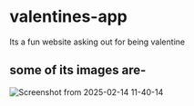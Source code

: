 # valentines-app
Its a fun website asking out for being valentine
## some of its images are-
![Screenshot from 2025-02-14 11-40-14](https://github.com/user-attachments/assets/fd0c7661-7474-4835-be90-da7364411ab4)
